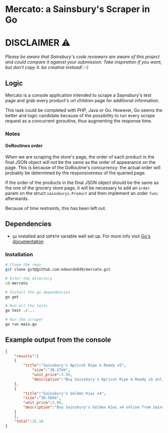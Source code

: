 Mercato: a Sainsbury's Scraper in Go
=====


# DISCLAIMER :warning:
*Please be aware that Sainsbury's code reviewers are aware of this project and could compare it against your submission. Take inspiration if you want, but don't copy it: be creative instead! :-)*

## Logic
Mercato is a console application intended to scrape a Saynsbury's test page and grab every product's url children page for additional information.

This task could be completed with PHP, Java or Go. However, Go seems the better and logic candidate because of the possibility to run every scrape request as a concurrent goroutine, thus augmenting the response time.

### Notes

#### GoRoutines order
When we are scraping the store's page, the order of each product in the final JSON object *will not* be the same as the order of appearance on the page. This is because of the GoRoutine's concurrency: the actual order will probably be determined by the responsiveness of the queried page.

If the order of the products in the final JSON object should be the same as the one of the grocery store page, it will be necessary to add an `order` param on the struct `sainsburys.Product` and then implement an order `func` afterwards.

Because of time restraints, this has been left out.

## Dependencies
- `go` installed and `GOPATH` variable well set up. For more info visit  [Go's documentation](https://golang.org/doc/code.html#GOPATH)

### Installation

```bash
# Clone the repo
git clone git@github.com:edoardo849/mercato.git

# Enter the directory
cd mercato

# Install the go dependencies
go get

# Run all the tests
go test ./...

# Run the scraper
go run main.go

```

## Example output from the console

```json
{
	"results":[
	{
		"title":"Sainsbury's Apricot Ripe & Ready x5",
			"size":"38.27kb",
			"unit_price":3.50,
			"description":"Buy Sainsbury's Apricot Ripe & Ready x5 online from Sainsbury's, the same great quality, freshness and choice you'd find in store. Choose from 1 hour delivery slots and collect Nectar points."
	},
	{
		"title":"Sainsbury's Golden Kiwi x4",
		"size":"38.56kb",
		"unit_price":1.80,
		"description":"Buy Sainsbury's Golden Kiwi x4 online from Sainsbury's, the same great quality, freshness and choice you'd find in store. Choose from 1 hour delivery slots and collect Nectar points."
	}
	],
	"total":15.10
}
```
